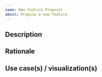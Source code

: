 ```yaml
---
name: New Feature Proposal
about: Propose a new feature
---
```


## Description

[//]: # (What's it you're proposing? How should it be implemented?)




## Rationale

[//]: # (Why should this feature be implemented?)




## Use case(s) / visualization(s)

[//]: # ("Better to see something once than to hear about it a thousand times.")

